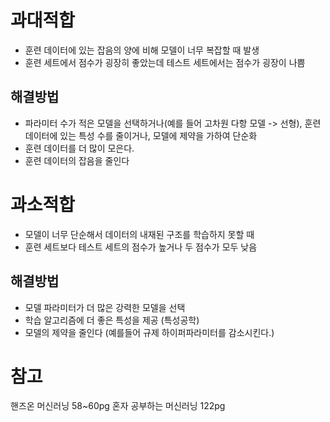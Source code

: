 # 과대적합
- 훈련 데이터에 있는 잡음의 양에 비해 모델이 너무 복잡할 때 발생
- 훈련 세트에서 점수가 굉장히 좋았는데 테스트 세트에서는 점수가 굉장이 나쁨

## 해결방법
- 파라미터 수가 적은 모델을 선택하거나(예를 들어 고차원 다항 모델 -> 선형), 훈련 데이터에 있는 특성 수를 줄이거나, 모델에 제약을 가하여 단순화
- 훈련 데이터를 더 많이 모은다.
- 훈련 데이터의 잡음을 줄인다

# 과소적합
- 모델이 너무 단순해서 데이터의 내재된 구조를 학습하지 못할 때
- 훈련 세트보다 테스트 세트의 점수가 높거나 두 점수가 모두 낮음

## 해결방법
- 모델 파라미터가 더 많은 강력한 모델을 선택
- 학습 알고리즘에 더 좋은 특성을 제공 (특성공학)
- 모델의 제약을 줄인다 (예를들어 규제 하이퍼파라미터를 감소시킨다.)


# 참고
핸즈온 머신러닝 58~60pg
혼자 공부하는 머신러닝 122pg